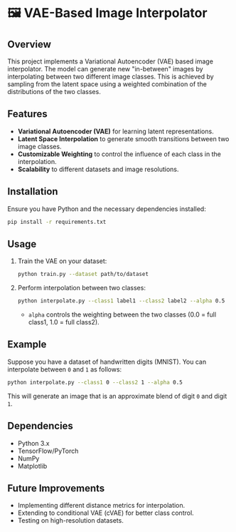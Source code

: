 # 🖼️ VAE-Based Image Interpolator

## Overview
This project implements a Variational Autoencoder (VAE) based image interpolator. The model can generate new "in-between" images by interpolating between two different image classes. This is achieved by sampling from the latent space using a weighted combination of the distributions of the two classes.

## Features
- **Variational Autoencoder (VAE)** for learning latent representations.
- **Latent Space Interpolation** to generate smooth transitions between two image classes.
- **Customizable Weighting** to control the influence of each class in the interpolation.
- **Scalability** to different datasets and image resolutions.

## Installation
Ensure you have Python and the necessary dependencies installed:
```sh
pip install -r requirements.txt
```

## Usage
1. Train the VAE on your dataset:
   ```sh
   python train.py --dataset path/to/dataset
   ```
2. Perform interpolation between two classes:
   ```sh
   python interpolate.py --class1 label1 --class2 label2 --alpha 0.5
   ```
   - `alpha` controls the weighting between the two classes (0.0 = full class1, 1.0 = full class2).

## Example
Suppose you have a dataset of handwritten digits (MNIST). You can interpolate between `0` and `1` as follows:
```sh
python interpolate.py --class1 0 --class2 1 --alpha 0.5
```
This will generate an image that is an approximate blend of digit `0` and digit `1`.

## Dependencies
- Python 3.x
- TensorFlow/PyTorch
- NumPy
- Matplotlib

## Future Improvements
- Implementing different distance metrics for interpolation.
- Extending to conditional VAE (cVAE) for better class control.
- Testing on high-resolution datasets.

